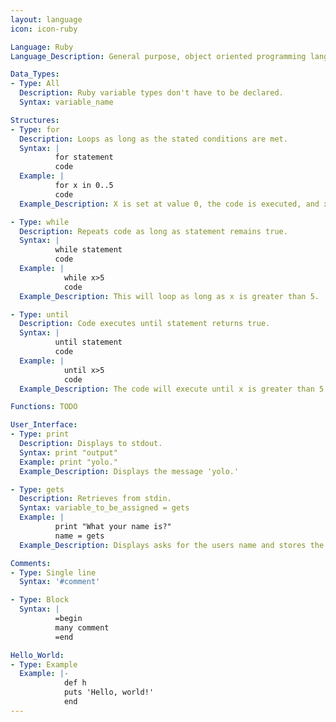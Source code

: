 ```yaml
---
layout: language
icon: icon-ruby

Language: Ruby
Language_Description: General purpose, object oriented programming language.

Data_Types:
- Type: All
  Description: Ruby variable types don't have to be declared.
  Syntax: variable_name

Structures:
- Type: for
  Description: Loops as long as the stated conditions are met.
  Syntax: |
          for statement
          code
  Example: |
          for x in 0..5
          code
  Example_Description: X is set at value 0, the code is executed, and x will increase by a value of 1 each execution.  The loop will end once the value of x is greater than 5.

- Type: while
  Description: Repeats code as long as statement remains true.
  Syntax: |
          while statement
          code
  Example: |
            while x>5
            code
  Example_Description: This will loop as long as x is greater than 5.

- Type: until
  Description: Code executes until statement returns true.
  Syntax: |
          until statement
          code
  Example: |
            until x>5
            code
  Example_Description: The code will execute until x is greater than 5.

Functions: TODO

User_Interface:
- Type: print
  Description: Displays to stdout.
  Syntax: print "output"
  Example: print "yolo."
  Example_Description: Displays the message 'yolo.'

- Type: gets
  Description: Retrieves from stdin.
  Syntax: variable_to_be_assigned = gets
  Example: |
          print "What your name is?"
          name = gets
  Example_Description: Displays asks for the users name and stores the answer as 'name.'

Comments:
- Type: Single line
  Syntax: '#comment'

- Type: Block
  Syntax: |
          =begin
          many comment
          =end

Hello_World:
- Type: Example
  Example: |-
            def h
            puts 'Hello, world!'
            end
---
```

